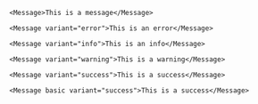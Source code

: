 ```react
<Message>This is a message</Message>
```

```react
<Message variant="error">This is an error</Message>
```

```react
<Message variant="info">This is an info</Message>
```

```react
<Message variant="warning">This is a warning</Message>
```

```react
<Message variant="success">This is a success</Message>
```

```react
<Message basic variant="success">This is a success</Message>
```
